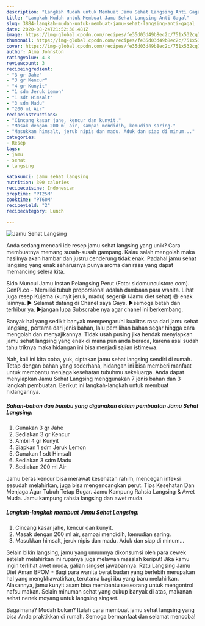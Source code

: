 ```yaml
---
description: "Langkah Mudah untuk Membuat Jamu Sehat Langsing Anti Gagal"
title: "Langkah Mudah untuk Membuat Jamu Sehat Langsing Anti Gagal"
slug: 3884-langkah-mudah-untuk-membuat-jamu-sehat-langsing-anti-gagal
date: 2020-08-24T21:52:38.481Z
image: https://img-global.cpcdn.com/recipes/fe35d03d49b8ec2c/751x532cq70/jamu-sehat-langsing-foto-resep-utama.jpg
thumbnail: https://img-global.cpcdn.com/recipes/fe35d03d49b8ec2c/751x532cq70/jamu-sehat-langsing-foto-resep-utama.jpg
cover: https://img-global.cpcdn.com/recipes/fe35d03d49b8ec2c/751x532cq70/jamu-sehat-langsing-foto-resep-utama.jpg
author: Alma Johnston
ratingvalue: 4.8
reviewcount: 3
recipeingredient:
- "3 gr Jahe"
- "3 gr Kencur"
- "4 gr Kunyit"
- "1 sdm Jeruk Lemon"
- "1 sdt Himsalt"
- "3 sdm Madu"
- "200 ml Air"
recipeinstructions:
- "Cincang kasar jahe, kencur dan kunyit."
- "Masak dengan 200 ml air, sampai mendidih, kemudian saring."
- "Masukkan himsalt, jeruk nipis dan madu. Aduk dan siap di minum..."
categories:
- Resep
tags:
- jamu
- sehat
- langsing

katakunci: jamu sehat langsing 
nutrition: 300 calories
recipecuisine: Indonesian
preptime: "PT25M"
cooktime: "PT60M"
recipeyield: "2"
recipecategory: Lunch

---
```



![Jamu Sehat Langsing](https://img-global.cpcdn.com/recipes/fe35d03d49b8ec2c/751x532cq70/jamu-sehat-langsing-foto-resep-utama.jpg)

Anda sedang mencari ide resep jamu sehat langsing yang unik? Cara membuatnya memang susah-susah gampang. Kalau salah mengolah maka hasilnya akan hambar dan justru cenderung tidak enak. Padahal jamu sehat langsing yang enak seharusnya punya aroma dan rasa yang dapat memancing selera kita.

Sido Muncul Jamu Instan Pelangsing Perut (Foto: sidomunculstore.com). GenPI.co - Memiliki tubuh proporsional adalah dambaan para wanita. Lihat juga resep Kujema (kunyit jeruk, madu) seger😁 (Jamu diet sehat) 😄 enak lainnya. ► Selamat datang di Chanel saya Gays. ►semoga betah dan terhibur ya. ►jangan lupa Subscrabe nya agar chanel ini berkembang.

Banyak hal yang sedikit banyak mempengaruhi kualitas rasa dari jamu sehat langsing, pertama dari jenis bahan, lalu pemilihan bahan segar hingga cara mengolah dan menyajikannya. Tidak usah pusing jika hendak menyiapkan jamu sehat langsing yang enak di mana pun anda berada, karena asal sudah tahu triknya maka hidangan ini bisa menjadi sajian istimewa.


Nah, kali ini kita coba, yuk, ciptakan jamu sehat langsing sendiri di rumah. Tetap dengan bahan yang sederhana, hidangan ini bisa memberi manfaat untuk membantu menjaga kesehatan tubuhmu sekeluarga. Anda dapat menyiapkan Jamu Sehat Langsing menggunakan 7 jenis bahan dan 3 langkah pembuatan. Berikut ini langkah-langkah untuk membuat hidangannya.

<!--inarticleads1-->

##### Bahan-bahan dan bumbu yang digunakan dalam pembuatan Jamu Sehat Langsing:

1. Gunakan 3 gr Jahe
1. Sediakan 3 gr Kencur
1. Ambil 4 gr Kunyit
1. Siapkan 1 sdm Jeruk Lemon
1. Gunakan 1 sdt Himsalt
1. Sediakan 3 sdm Madu
1. Sediakan 200 ml Air


Jamu beras kencur bisa merawat kesehatan rahim, mencegah infeksi sesudah melahirkan, juga bisa mengencangkan perut. Tips Kesehatan Dan Menjaga Agar Tubuh Tetap Bugar. Jamu Kampung Rahsia Langsing &amp; Awet Muda. Jamu kampung rahsia langsing dan awet muda. 

<!--inarticleads2-->

##### Langkah-langkah membuat Jamu Sehat Langsing:

1. Cincang kasar jahe, kencur dan kunyit.
1. Masak dengan 200 ml air, sampai mendidih, kemudian saring.
1. Masukkan himsalt, jeruk nipis dan madu. Aduk dan siap di minum...


Selain bikin langsing, jamu yang umumnya dikonsumsi oleh para cewek setelah melahirkan ini rupanya juga melawan masalah keriput! Jika kamu ingin terlihat awet muda, galian singset jawabannya. Ratu Langsing Jamu Diet Aman BPOM - Bagi para wanita berat badan yang berlebih merupakan hal yang mengkhawatirkan, terutama bagi ibu yang baru melahirkan. Alasannya, jamu kunyit asam bisa membantu seseorang untuk mengontrol nafsu makan. Selain minuman sehat yang cukup banyak di atas, makanan sehat nenek moyang untuk langsing singset. 

Bagaimana? Mudah bukan? Itulah cara membuat jamu sehat langsing yang bisa Anda praktikkan di rumah. Semoga bermanfaat dan selamat mencoba!
